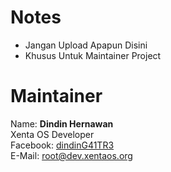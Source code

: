 # Notes
 * Jangan Upload Apapun Disini  
 * Khusus Untuk Maintainer Project  

# Maintainer
Name: **Dindin Hernawan**  
Xenta OS Developer  
Facebook: [dindinG41TR3](https://facebook.com/dindinG41TR3)   
E-Mail: <root@dev.xentaos.org>  
